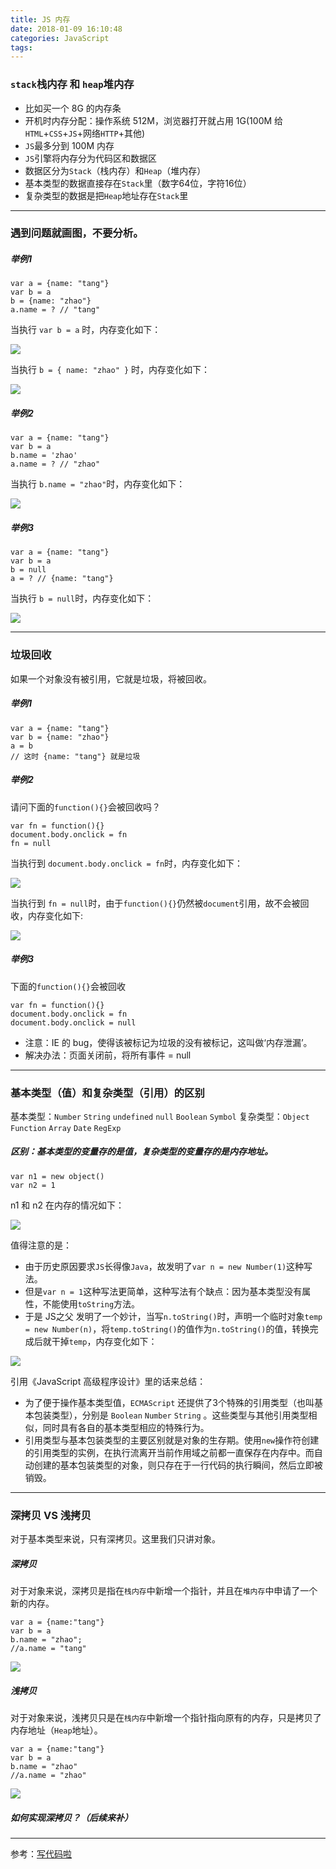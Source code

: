 ```yaml
---
title: JS 内存
date: 2018-01-09 16:10:48
categories: JavaScript
tags:
---
```


### `stack`栈内存 和 `heap`堆内存

* 比如买一个 8G 的内存条
* 开机时内存分配：操作系统 512M，浏览器打开就占用 1G(100M 给`HTML`+`CSS`+`JS`+网络`HTTP`+其他)  
* `JS`最多分到 100M 内存
* `JS`引擎将内存分为代码区和数据区
* 数据区分为`Stack`（栈内存）和`Heap`（堆内存）
* 基本类型的数据直接存在`Stack`里（数字64位，字符16位）
* 复杂类型的数据是把`Heap`地址存在`Stack`里

------

### 遇到问题就画图，不要分析。

##### 举例1

	var a = {name: "tang"}
	var b = a
	b = {name: "zhao"}
	a.name = ? // "tang"
	
当执行 `var b = a` 时，内存变化如下：

<img src='https://i.loli.net/2018/01/24/5a6892882ff3c.png
'>	

当执行 `b = { name: "zhao" }` 时，内存变化如下：

<img src='https://i.loli.net/2018/01/24/5a688d4447585.png
'>
	
##### 举例2	

	var a = {name: "tang"}
	var b = a
	b.name = 'zhao'
	a.name = ? // "zhao"

当执行 `b.name = "zhao"`时，内存变化如下：

<img src='https://i.loli.net/2018/01/24/5a688d63302b0.png
'>	
	
##### 举例3
	
	var a = {name: "tang"}
	var b = a
	b = null
	a = ? // {name: "tang"}

当执行 `b = null`时，内存变化如下：

<img src='https://i.loli.net/2018/01/24/5a688d7803b75.png
'>	
	
------	

### 垃圾回收
如果一个对象没有被引用，它就是垃圾，将被回收。

##### 举例1

	var a = {name: "tang"}
	var b = {name: "zhao"}
	a = b 
	// 这时 {name: "tang"} 就是垃圾

##### 举例2

请问下面的`function(){}`会被回收吗？

	var fn = function(){}
	document.body.onclick = fn
	fn = null

当执行到 `document.body.onclick = fn`时，内存变化如下：

<img src='https://i.loli.net/2018/01/24/5a6894373204b.png
'>	

当执行到 `fn = null`时，由于`function(){}`仍然被`document`引用，故不会被回收，内存变化如下:

<img src='https://i.loli.net/2018/01/24/5a6894597cc45.png
'>

##### 举例3

下面的`function(){}`会被回收

	var fn = function(){}
	document.body.onclick = fn
	document.body.onclick = null


* 注意：IE 的 bug，使得该被标记为垃圾的没有被标记，这叫做‘内存泄漏’。
* 解决办法：页面关闭前，将所有事件 = null
	
------

### 基本类型（值）和复杂类型（引用）的区别

基本类型：`Number` `String` `undefined` `null` `Boolean` `Symbol`
复杂类型：`Object` `Function` `Array`  `Date` `RegExp`

##### 区别：基本类型的变量存的是值，复杂类型的变量存的是内存地址。

```
var n1 = new object()
var n2 = 1
```

n1 和 n2 在内存的情况如下：

<img src='https://i.loli.net/2018/01/27/5a6c49bee3322.png
'>

值得注意的是：

* 由于历史原因要求`JS`长得像`Java`，故发明了`var n = new Number(1)`这种写法。
* 但是`var n = 1`这种写法更简单，这种写法有个缺点：因为基本类型没有属性，不能使用`toString`方法。
* 于是 JS之父 发明了一个妙计，当写`n.toString()`时，声明一个临时对象`temp = new Number(n)`，将`temp.toString()`的值作为`n.toString()`的值，转换完成后就干掉`temp`，内存变化如下：

<img src='https://i.loli.net/2018/01/25/5a69a04b8bfd6.png
'>

引用《JavaScript 高级程序设计》里的话来总结：

* 为了便于操作基本类型值，`ECMAScript` 还提供了3个特殊的引用类型（也叫基本包装类型），分别是 `Boolean` `Number` `String` 。这些类型与其他引用类型相似，同时具有各自的基本类型相应的特殊行为。
* 引用类型与基本包装类型的主要区别就是对象的生存期。使用`new`操作符创建的引用类型的实例，在执行流离开当前作用域之前都一直保存在内存中。而自动创建的基本包装类型的对象，则只存在于一行代码的执行瞬间，然后立即被销毁。

------
### 深拷贝 VS 浅拷贝
对于基本类型来说，只有深拷贝。这里我们只讲对象。

##### 深拷贝
对于对象来说，深拷贝是指在`栈内存`中新增一个指针，并且在`堆内存`中申请了一个新的内存。

	var a = {name:"tang"}
	var b = a 
	b.name = "zhao";  
	//a.name = "tang"

<img src='https://i.loli.net/2018/01/24/5a68936065884.png
'>	
	
##### 浅拷贝
对于对象来说，浅拷贝只是在`栈内存`中新增一个指针指向原有的内存，只是拷贝了内存地址（`Heap`地址）。

	var a = {name:"tang"}
	var b = a
	b.name = "zhao"
	//a.name = "zhao"
	
<img src='https://i.loli.net/2018/01/24/5a6892b18918c.png
'>	

##### 如何实现深拷贝？（后续来补）

------

参考：[写代码啦](https://xiedaimala.com/)

